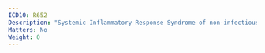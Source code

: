 ```yaml
---
ICD10: R652
Description: "Systemic Inflammatory Response Syndrome of non-infectious origin without organ failure"
Matters: No
Weight: 0
---
```


